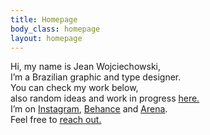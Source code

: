 ```yaml
---
title: Homepage
body_class: homepage
layout: homepage
---
```


Hi, my name is Jean Wojciechowski,<br /> I’m a Brazilian graphic and type designer.<br />You can check my work below,<br />also random ideas and work in progress <a href="/wip"><u>here.</u></a><br />I’m on <a href="{{ site.links.instagram }}"><u>Instagram</u></a>, <a href="{{ site.links.behance }}"><u>Behance</u></a> and <a href="{{ site.links.arena }}"><u>Arena</u></a>.<br />
Feel free to <a href="mailto:woj.jean@gmail.com"><u>reach out.</u></a>